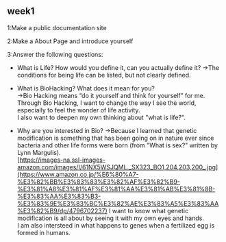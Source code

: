 ## week1
1:Make a public documentation site

2:Make a About Page and introduce yourself

3:Answer the following questions:
- What is Life? How would you define it, can you actually define it?
→The conditions for being life can be listed, but not clearly defined.

- What is BioHacking? What does it mean for you?<br>
→Bio Hacking means “do it yourself and think for yourself” for me.<br>
Through Bio Hacking, I want to change the way I see the world, especially to feel the wonder of life activity.<br>
I also want to deepen my own thinking about "what is life?".

- Why are you interested in Bio?
→Because I learned that genetic modification is something that has been going on in nature ever since bacteria and other life forms were born (from "What is sex?" written by Lynn Margulis).<br>
[https://images-na.ssl-images-amazon.com/images/I/61NX5WSJQML._SX323_BO1,204,203,200_.jpg](https://www.amazon.co.jp/%E6%80%A7-%E3%82%BB%E3%83%83%E3%82%AF%E3%82%B9-%E3%81%A8%E3%81%AF%E3%81%AA%E3%81%AB%E3%81%8B-%E3%83%AA%E3%83%B3-%E3%83%9E%E3%83%BC%E3%82%AE%E3%83%A5%E3%83%AA%E3%82%B9/dp/4796702237)
I want to know what genetic modification is all about by seeing it with my own eyes and hands.<br>
I am also intersteed in  what happens to genes when a fertilized egg is formed in humans.